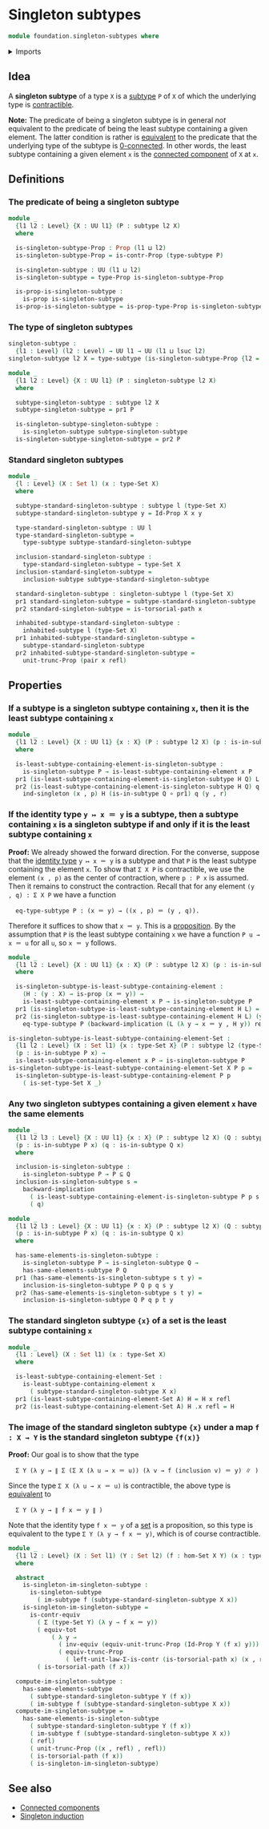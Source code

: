 # Singleton subtypes

```agda
module foundation.singleton-subtypes where
```

<details><summary>Imports</summary>

```agda
open import foundation.action-on-identifications-functions
open import foundation.connected-components
open import foundation.contractible-types
open import foundation.dependent-pair-types
open import foundation.functoriality-propositional-truncation
open import foundation.images
open import foundation.images-subtypes
open import foundation.inhabited-subtypes
open import foundation.logical-equivalences
open import foundation.propositional-truncations
open import foundation.sets
open import foundation.singleton-induction
open import foundation.subtype-identity-principle
open import foundation.subtypes
open import foundation.transport-along-identifications
open import foundation.type-arithmetic-dependent-pair-types
open import foundation.universe-levels

open import foundation-core.equivalences
open import foundation-core.function-types
open import foundation-core.functoriality-dependent-pair-types
open import foundation-core.identity-types
open import foundation-core.propositions
```

</details>

## Idea

A **singleton subtype** of a type `X` is a [subtype](foundation.subtypes.md) `P`
of `X` of which the underlying type is
[contractible](foundation-core.contractible-types.md).

**Note:** The predicate of being a singleton subtype is in general _not_
equivalent to the predicate of being the least subtype containing a given
element. The latter condition is rather is
[equivalent](foundation.logical-equivalences.md) to the predicate that the
underlying type of the subtype is
[0-connected](foundation.0-connected-types.md). In other words, the least
subtype containing a given element `x` is the
[connected component](foundation.connected-components.md) of `X` at `x`.

## Definitions

### The predicate of being a singleton subtype

```agda
module _
  {l1 l2 : Level} {X : UU l1} (P : subtype l2 X)
  where

  is-singleton-subtype-Prop : Prop (l1 ⊔ l2)
  is-singleton-subtype-Prop = is-contr-Prop (type-subtype P)

  is-singleton-subtype : UU (l1 ⊔ l2)
  is-singleton-subtype = type-Prop is-singleton-subtype-Prop

  is-prop-is-singleton-subtype :
    is-prop is-singleton-subtype
  is-prop-is-singleton-subtype = is-prop-type-Prop is-singleton-subtype-Prop
```

### The type of singleton subtypes

```agda
singleton-subtype :
  {l1 : Level} (l2 : Level) → UU l1 → UU (l1 ⊔ lsuc l2)
singleton-subtype l2 X = type-subtype (is-singleton-subtype-Prop {l2 = l2} {X})

module _
  {l1 l2 : Level} {X : UU l1} (P : singleton-subtype l2 X)
  where

  subtype-singleton-subtype : subtype l2 X
  subtype-singleton-subtype = pr1 P

  is-singleton-subtype-singleton-subtype :
    is-singleton-subtype subtype-singleton-subtype
  is-singleton-subtype-singleton-subtype = pr2 P
```

### Standard singleton subtypes

```agda
module _
  {l : Level} (X : Set l) (x : type-Set X)
  where

  subtype-standard-singleton-subtype : subtype l (type-Set X)
  subtype-standard-singleton-subtype y = Id-Prop X x y

  type-standard-singleton-subtype : UU l
  type-standard-singleton-subtype =
    type-subtype subtype-standard-singleton-subtype

  inclusion-standard-singleton-subtype :
    type-standard-singleton-subtype → type-Set X
  inclusion-standard-singleton-subtype =
    inclusion-subtype subtype-standard-singleton-subtype

  standard-singleton-subtype : singleton-subtype l (type-Set X)
  pr1 standard-singleton-subtype = subtype-standard-singleton-subtype
  pr2 standard-singleton-subtype = is-torsorial-path x

  inhabited-subtype-standard-singleton-subtype :
    inhabited-subtype l (type-Set X)
  pr1 inhabited-subtype-standard-singleton-subtype =
    subtype-standard-singleton-subtype
  pr2 inhabited-subtype-standard-singleton-subtype =
    unit-trunc-Prop (pair x refl)
```

## Properties

### If a subtype is a singleton subtype containing `x`, then it is the least subtype containing `x`

```agda
module _
  {l1 l2 : Level} {X : UU l1} {x : X} (P : subtype l2 X) (p : is-in-subtype P x)
  where

  is-least-subtype-containing-element-is-singleton-subtype :
    is-singleton-subtype P → is-least-subtype-containing-element x P
  pr1 (is-least-subtype-containing-element-is-singleton-subtype H Q) L = L x p
  pr2 (is-least-subtype-containing-element-is-singleton-subtype H Q) q y r =
    ind-singleton (x , p) H (is-in-subtype Q ∘ pr1) q (y , r)
```

### If the identity type `y ↦ x ＝ y` is a subtype, then a subtype containing `x` is a singleton subtype if and only if it is the least subtype containing `x`

**Proof:** We already showed the forward direction. For the converse, suppose
that the [identity type](foundation-core.identity-types.md) `y ↦ x ＝ y` is a
subtype and that `P` is the least subtype containing the element `x`. To show
that `Σ X P` is contractible, we use the element `(x , p)` as the center of
contraction, where `p : P x` is assumed. Then it remains to construct the
contraction. Recall that for any element `(y , q) : Σ X P` we have a function

```text
  eq-type-subtype P : (x ＝ y) → ((x , p) ＝ (y , q)).
```

Therefore it suffices to show that `x ＝ y`. This is a
[proposition](foundation-core.propositions.md). By the assumption that `P` is
the least subtype containing `x` we have a function `P u → x ＝ u` for all `u`,
so `x ＝ y` follows.

```agda
module _
  {l1 l2 : Level} {X : UU l1} {x : X} (P : subtype l2 X) (p : is-in-subtype P x)
  where

  is-singleton-subtype-is-least-subtype-containing-element :
    (H : (y : X) → is-prop (x ＝ y)) →
    is-least-subtype-containing-element x P → is-singleton-subtype P
  pr1 (is-singleton-subtype-is-least-subtype-containing-element H L) = (x , p)
  pr2 (is-singleton-subtype-is-least-subtype-containing-element H L) (y , q) =
    eq-type-subtype P (backward-implication (L (λ y → x ＝ y , H y)) refl y q)

is-singleton-subtype-is-least-subtype-containing-element-Set :
  {l1 l2 : Level} (X : Set l1) {x : type-Set X} (P : subtype l2 (type-Set X))
  (p : is-in-subtype P x) →
  is-least-subtype-containing-element x P → is-singleton-subtype P
is-singleton-subtype-is-least-subtype-containing-element-Set X P p =
  is-singleton-subtype-is-least-subtype-containing-element P p
    ( is-set-type-Set X _)
```

### Any two singleton subtypes containing a given element `x` have the same elements

```agda
module _
  {l1 l2 l3 : Level} {X : UU l1} {x : X} (P : subtype l2 X) (Q : subtype l3 X)
  (p : is-in-subtype P x) (q : is-in-subtype Q x)
  where

  inclusion-is-singleton-subtype :
    is-singleton-subtype P → P ⊆ Q
  inclusion-is-singleton-subtype s =
    backward-implication
      ( is-least-subtype-containing-element-is-singleton-subtype P p s Q)
      ( q)

module _
  {l1 l2 l3 : Level} {X : UU l1} {x : X} (P : subtype l2 X) (Q : subtype l3 X)
  (p : is-in-subtype P x) (q : is-in-subtype Q x)
  where

  has-same-elements-is-singleton-subtype :
    is-singleton-subtype P → is-singleton-subtype Q →
    has-same-elements-subtype P Q
  pr1 (has-same-elements-is-singleton-subtype s t y) =
    inclusion-is-singleton-subtype P Q p q s y
  pr2 (has-same-elements-is-singleton-subtype s t y) =
    inclusion-is-singleton-subtype Q P q p t y
```

### The standard singleton subtype `{x}` of a set is the least subtype containing `x`

```agda
module _
  {l1 : Level} (X : Set l1) (x : type-Set X)
  where

  is-least-subtype-containing-element-Set :
    is-least-subtype-containing-element x
      ( subtype-standard-singleton-subtype X x)
  pr1 (is-least-subtype-containing-element-Set A) H = H x refl
  pr2 (is-least-subtype-containing-element-Set A) H .x refl = H
```

### The image of the standard singleton subtype `{x}` under a map `f : X → Y` is the standard singleton subtype `{f(x)}`

**Proof:** Our goal is to show that the type

```text
  Σ Y (λ y → ∥ Σ (Σ X (λ u → x ＝ u)) (λ v → f (inclusion v) ＝ y) ∥ )
```

Since the type `Σ X (λ u → x ＝ u)` is contractible, the above type is
[equivalent](foundation-core.equivalences.md) to

```text
  Σ Y (λ y → ∥ f x ＝ y ∥ )
```

Note that the identity type `f x ＝ y` of a [set](foundation-core.sets.md) is a
proposition, so this type is equivalent to the type `Σ Y (λ y → f x ＝ y)`,
which is of course contractible.

```agda
module _
  {l1 l2 : Level} (X : Set l1) (Y : Set l2) (f : hom-Set X Y) (x : type-Set X)
  where

  abstract
    is-singleton-im-singleton-subtype :
      is-singleton-subtype
        ( im-subtype f (subtype-standard-singleton-subtype X x))
    is-singleton-im-singleton-subtype =
      is-contr-equiv
        ( Σ (type-Set Y) (λ y → f x ＝ y))
        ( equiv-tot
            ( λ y →
              ( inv-equiv (equiv-unit-trunc-Prop (Id-Prop Y (f x) y))) ∘e
              ( equiv-trunc-Prop
                ( left-unit-law-Σ-is-contr (is-torsorial-path x) (x , refl)))))
        ( is-torsorial-path (f x))

  compute-im-singleton-subtype :
    has-same-elements-subtype
      ( subtype-standard-singleton-subtype Y (f x))
      ( im-subtype f (subtype-standard-singleton-subtype X x))
  compute-im-singleton-subtype =
    has-same-elements-is-singleton-subtype
      ( subtype-standard-singleton-subtype Y (f x))
      ( im-subtype f (subtype-standard-singleton-subtype X x))
      ( refl)
      ( unit-trunc-Prop ((x , refl) , refl))
      ( is-torsorial-path (f x))
      ( is-singleton-im-singleton-subtype)
```

## See also

- [Connected components](foundation.connected-components.md)
- [Singleton induction](foundation.singleton-induction.md)

